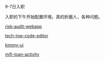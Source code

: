 9-7日入职

入职的下午开始配置环境，真的折磨人，各种问题。

[risk-audit-webapp](小米实习记录/risk-audit-webapp/index)

[tech-low-code-editor](小米实习记录/tech-low-code-editor/index)

[kimmy-ui](小米实习记录/kimmy-ui/index)

[mifi-loan-activity](小米实习记录/mifi-loan-activity/index)